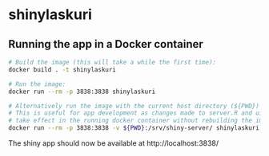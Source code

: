 # shinylaskuri

## Running the app in a Docker container
```sh
# Build the image (this will take a while the first time):
docker build . -t shinylaskuri

# Run the image:
docker run --rm -p 3838:3838 shinylaskuri

# Alternatively run the image with the current host directory (${PWD}) mounted:
# This is useful for app development as changes made to server.R and ui.R
# take effect in the running docker container without rebuilding the image.
docker run --rm -p 3838:3838 -v ${PWD}:/srv/shiny-server/ shinylaskuri 
```
The shiny app should now be available at http://localhost:3838/
